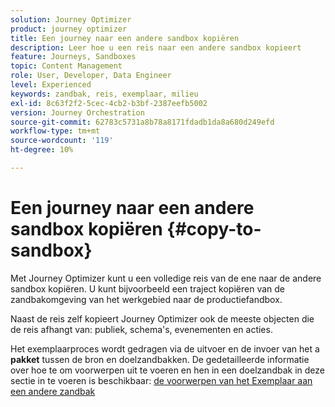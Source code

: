 ```yaml
---
solution: Journey Optimizer
product: journey optimizer
title: Een journey naar een andere sandbox kopiëren
description: Leer hoe u een reis naar een andere sandbox kopieert
feature: Journeys, Sandboxes
topic: Content Management
role: User, Developer, Data Engineer
level: Experienced
keywords: zandbak, reis, exemplaar, milieu
exl-id: 8c63f2f2-5cec-4cb2-b3bf-2387eefb5002
version: Journey Orchestration
source-git-commit: 62783c5731a8b78a8171fdadb1da8a680d249efd
workflow-type: tm+mt
source-wordcount: '119'
ht-degree: 10%

---
```


# Een journey naar een andere sandbox kopiëren {#copy-to-sandbox}

<!--
>[!CONTEXTUALHELP]
>id="ajo_journey_copy_main"
>title="Copy a journey to another sandbox"
>abstract="Journey Optimizer allows you to copy an entire journey from one sandbox to another. For example, you can copy a journey from the Stage sandbox environment to your Production sandbox. In addition to the Journey itself, Journey Optimizer also copies most of the objects the journey depends on."

>[!CONTEXTUALHELP]
>id="ajo_journey_copy_sandbox_details"
>title="Sandbox details"
>abstract="Select the destination sandbox you want to copy the journey to. Only sandboxes within your organization are available."

>[!CONTEXTUALHELP]
>id="ajo_journey_copy_object_details"
>title="Object details"
>abstract="This is the journey you are going to copy."

>[!CONTEXTUALHELP]
>id="ajo_journey_copy_dependent_objects"
>title="Dependent objects"
>abstract="This is the list of associated objects used in the journey. This list displays the name, the object type, as well as the internal Journey Optimizer ID."
-->

Met Journey Optimizer kunt u een volledige reis van de ene naar de andere sandbox kopiëren. U kunt bijvoorbeeld een traject kopiëren van de zandbakomgeving van het werkgebied naar de productiefandbox.

Naast de reis zelf kopieert Journey Optimizer ook de meeste objecten die de reis afhangt van: publiek, schema&#39;s, evenementen en acties.

Het exemplaarproces wordt gedragen via de uitvoer en de invoer van het a **pakket** tussen de bron en doelzandbakken. De gedetailleerde informatie over hoe te om voorwerpen uit te voeren en hen in een doelzandbak in deze sectie in te voeren is beschikbaar: [ de voorwerpen van het Exemplaar aan een andere zandbak ](../configuration/copy-objects-to-sandbox.md)
